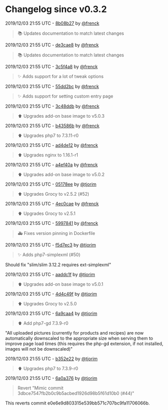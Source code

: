 # Changelog since v0.3.2

2019/12/03 21:55 UTC - [8b08b27](https://github.com/hassio-addons/addon-grocy/commit/8b08b2715614b79713177e4c09bf755835705604) by [@frenck](https://github.com/frenck)
> :books: Updates documentation to match latest changes 

2019/12/03 21:55 UTC - [de3cae8](https://github.com/hassio-addons/addon-grocy/commit/de3cae8d72bf5a261980b268bbf31e61679cb842) by [@frenck](https://github.com/frenck)
> :books: Updates documentation to match latest changes 

2019/12/03 21:55 UTC - [3c5f4a8](https://github.com/hassio-addons/addon-grocy/commit/3c5f4a81e30adcd9ae64084c08f62cc5077fcd00) by [@frenck](https://github.com/frenck)
> :sparkles: Adds support for a lot of tweak options 

2019/12/03 21:55 UTC - [55dd2bc](https://github.com/hassio-addons/addon-grocy/commit/55dd2bc46c65cc2b6ce63746389c27e06cffc764) by [@frenck](https://github.com/frenck)
> :sparkles: Adds support for setting custom entry page 

2019/12/03 21:55 UTC - [3c48ddb](https://github.com/hassio-addons/addon-grocy/commit/3c48ddb8ed7f99d5ccc333bb1ffa00382ed122bb) by [@frenck](https://github.com/frenck)
> :arrow_up: Upgrades add-on base image to v5.0.3 

2019/12/03 21:55 UTC - [b43586b](https://github.com/hassio-addons/addon-grocy/commit/b43586b4f90d36501abfc345be152dce54e3c44d) by [@frenck](https://github.com/frenck)
> :arrow_up: Upgrades php7 to 7.3.11-r0 

2019/12/03 21:55 UTC - [ad4de12](https://github.com/hassio-addons/addon-grocy/commit/ad4de12559e126082c10a895808489edcc893008) by [@frenck](https://github.com/frenck)
> :arrow_up: Upgrades nginx to 1.16.1-r1 

2019/12/03 21:55 UTC - [a4ef40a](https://github.com/hassio-addons/addon-grocy/commit/a4ef40a4bfa07921113af7fc8dae72437648ffea) by [@frenck](https://github.com/frenck)
> :arrow_up: Upgrades add-on base image to v5.0.2 

2019/12/03 21:55 UTC - [05178ee](https://github.com/hassio-addons/addon-grocy/commit/05178eea43972bdcdd41a432ad302cecd44fcff5) by [@tjorim](https://github.com/tjorim)
> ⬆️ Upgrades Grocy to v2.5.2 (#52) 

2019/12/03 21:55 UTC - [4ec0cae](https://github.com/hassio-addons/addon-grocy/commit/4ec0cae0bd358d8becd9b8efc5a40b6bc0ef832d) by [@frenck](https://github.com/frenck)
> :arrow_up: Upgrades Grocy to v2.5.1 

2019/12/03 21:55 UTC - [5997841](https://github.com/hassio-addons/addon-grocy/commit/5997841885f838b3b757a7457f61f2963ada43d7) by [@frenck](https://github.com/frenck)
> :ambulance: Fixes version pinning in Dockerfile 

2019/12/03 21:55 UTC - [f5d7ec3](https://github.com/hassio-addons/addon-grocy/commit/f5d7ec36148b53a900106f3d9a50fb47572c1caf) by [@tjorim](https://github.com/tjorim)
> :sparkles: Adds php7-simplexml (#50)

Should fix "slim/slim 3.12.2 requires ext-simplexml" 

2019/12/03 21:55 UTC - [aaddc1f](https://github.com/hassio-addons/addon-grocy/commit/aaddc1fb542817328c9d87f7463add7f1f72483a) by [@tjorim](https://github.com/tjorim)
> ⬆️ Upgrades add-on base image to v5.0.1 

2019/12/03 21:55 UTC - [4d4c49f](https://github.com/hassio-addons/addon-grocy/commit/4d4c49f82ee7783f3f97869ec8868334b545a34d) by [@tjorim](https://github.com/tjorim)
> :arrow_up: Upgrades Grocy to v2.5.0 

2019/12/03 21:55 UTC - [6a9caa4](https://github.com/hassio-addons/addon-grocy/commit/6a9caa4543603b174e3cf429faeb5eaa705a0f58) by [@tjorim](https://github.com/tjorim)
> :arrow_up: Add php7-gd 7.3.9-r0

"All uploaded pictures (currently for products and recipes) are now automatically downscaled to the appropriate size when serving them to improve page load times (this requires the php-gd extension, if not installed, images will not be downscaled)" 

2019/12/03 21:55 UTC - [b352e22](https://github.com/hassio-addons/addon-grocy/commit/b352e22e76835a0007300ebec78be379640a7cea) by [@tjorim](https://github.com/tjorim)
> ⬆️ Upgrades php7 to 7.3.9-r0 

2019/12/03 21:55 UTC - [6a0a376](https://github.com/hassio-addons/addon-grocy/commit/6a0a376a9ada84197cd554e7a07c82ee77017f5f) by [@tjorim](https://github.com/tjorim)
> Revert "Mimic commit 3dbce7547fb2b0c9b5acbed1926d98b5f61d10b0 (#44)"

This reverts commit e0e6e9d803315e539bb571c707bc9fa11706066b. 

